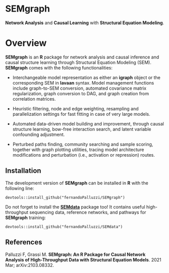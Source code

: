 # SEMgraph
**Network Analysis** and **Causal Learning** with **Structural Equation Modeling**.

# Overview

**SEMgraph** is an **R** package for network analysis and causal inference and causal structure learning through Structural Equation Modeling (SEM).
**SEMgraph** comes with the following functionalities:

- Interchangeable model representation as either an **igraph** object 
or the corresponding SEM in **lavaan** syntax. Model management functions 
include graph-to-SEM conversion, automated covariance matrix regularization, 
graph conversion to DAG, and graph creation from correlation matrices.

- Heuristic filtering, node and edge weighting, resampling and 
parallelization settings for fast fitting in case of very large models.

- Automated data-driven model building and improvement, through causal 
structure learning, bow-free interaction search, and latent variable 
confounding adjustment.

- Perturbed paths finding, community searching and sample scoring, 
together with graph plotting utilities, tracing model architecture 
modifications and perturbation (i.e., activation or repression) routes.

## Installation

The development version of **SEMgraph** can be installed in **R** with the following line:

```{r, echo = FALSE}
devtools::install_github("fernandoPalluzzi/SEMgraph")
```
Do not forget to install the [**SEMdata**](https://github.com/fernandoPalluzzi/SEMdata) package too! It contains useful high-throughput 
sequencing data, reference networks, and pathways for **SEMgraph** training:

```{r, echo = FALSE}
devtools::install_github("fernandoPalluzzi/SEMdata")
```

## References

Palluzzi F, Grassi M. **SEMgraph: An R Package for Causal Network Analysis of High-Throughput Data with Structural Equation Models**. 2021 Mar; arXiv:2103.08332.
